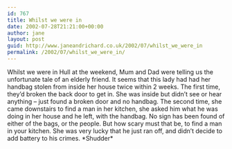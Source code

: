 ```yaml
---
id: 767
title: Whilst we were in
date: 2002-07-28T21:21:00+00:00
author: jane
layout: post
guid: http://www.janeandrichard.co.uk/2002/07/whilst_we_were_in
permalink: /2002/07/whilst_we_were_in/
---
```

Whilst we were in Hull at the weekend, Mum and Dad were telling us the unfortunate tale of an elderly friend. It seems that this lady had had her handbag stolen from inside her house twice within 2 weeks. The first time, they&#8217;d broken the back door to get in. She was inside but didn&#8217;t see or hear anything &#8211; just found a broken door and no handbag. The second time, she came downstairs to find a man in her kitchen, she asked him what he was doing in her house and he left, with the handbag. No sign has been found of either of the bags, or the people. But how scary must that be, to find a man in your kitchen. She was very lucky that he just ran off, and didn&#8217;t decide to add battery to his crimes. \*Shudder\*